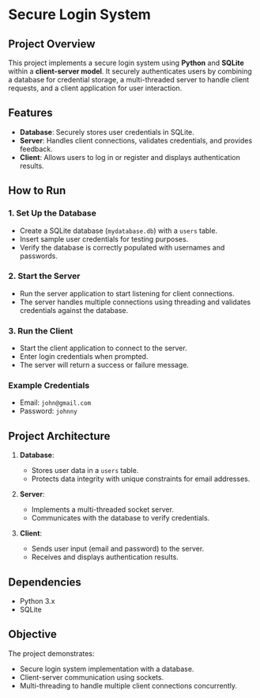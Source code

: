 # Secure Login System

## Project Overview

This project implements a secure login system using **Python** and **SQLite** within a **client-server model**. It securely authenticates users by combining a database for credential storage, a multi-threaded server to handle client requests, and a client application for user interaction.

## Features

- **Database**: Securely stores user credentials in SQLite.
- **Server**: Handles client connections, validates credentials, and provides feedback.
- **Client**: Allows users to log in or register and displays authentication results.

## How to Run

### 1. Set Up the Database
- Create a SQLite database (`mydatabase.db`) with a `users` table.
- Insert sample user credentials for testing purposes.
- Verify the database is correctly populated with usernames and passwords.

### 2. Start the Server
- Run the server application to start listening for client connections.
- The server handles multiple connections using threading and validates credentials against the database.

### 3. Run the Client
- Start the client application to connect to the server.
- Enter login credentials when prompted.
- The server will return a success or failure message.

### Example Credentials
- Email: `john@gmail.com`
- Password: `johnny`

## Project Architecture

1. **Database**:
   - Stores user data in a `users` table.
   - Protects data integrity with unique constraints for email addresses.

2. **Server**:
   - Implements a multi-threaded socket server.
   - Communicates with the database to verify credentials.

3. **Client**:
   - Sends user input (email and password) to the server.
   - Receives and displays authentication results.

## Dependencies

- Python 3.x
- SQLite

## Objective

The project demonstrates:
- Secure login system implementation with a database.
- Client-server communication using sockets.
- Multi-threading to handle multiple client connections concurrently.
